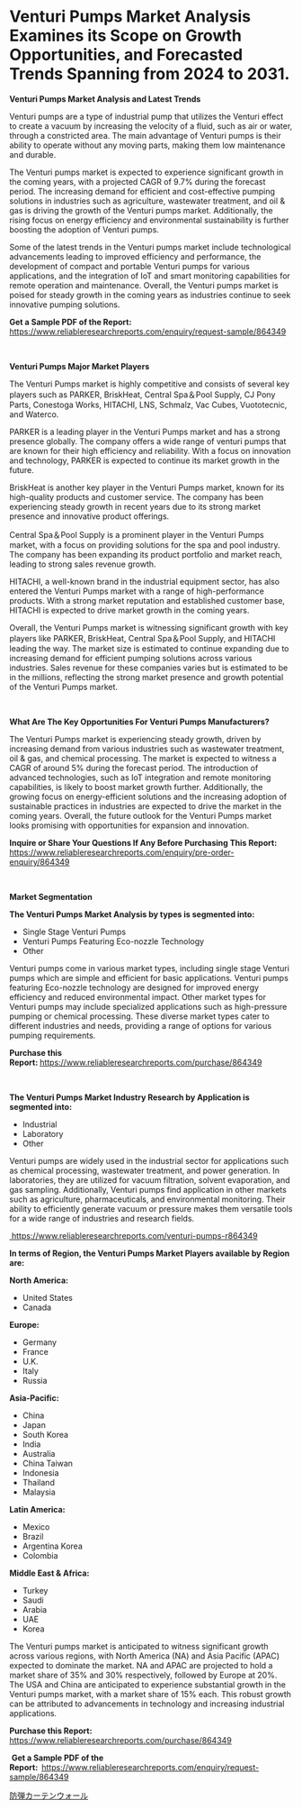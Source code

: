 <p><h1>Venturi Pumps Market Analysis Examines its Scope on Growth Opportunities, and Forecasted Trends Spanning from 2024 to 2031.</h1></p><p><strong>Venturi Pumps Market Analysis and Latest Trends</strong></p>
<p><p>Venturi pumps are a type of industrial pump that utilizes the Venturi effect to create a vacuum by increasing the velocity of a fluid, such as air or water, through a constricted area. The main advantage of Venturi pumps is their ability to operate without any moving parts, making them low maintenance and durable.</p><p>The Venturi pumps market is expected to experience significant growth in the coming years, with a projected CAGR of 9.7% during the forecast period. The increasing demand for efficient and cost-effective pumping solutions in industries such as agriculture, wastewater treatment, and oil & gas is driving the growth of the Venturi pumps market. Additionally, the rising focus on energy efficiency and environmental sustainability is further boosting the adoption of Venturi pumps.</p><p>Some of the latest trends in the Venturi pumps market include technological advancements leading to improved efficiency and performance, the development of compact and portable Venturi pumps for various applications, and the integration of IoT and smart monitoring capabilities for remote operation and maintenance. Overall, the Venturi pumps market is poised for steady growth in the coming years as industries continue to seek innovative pumping solutions.</p></p>
<p><strong>Get a Sample PDF of the Report:&nbsp;</strong> <a href="https://www.reliableresearchreports.com/enquiry/request-sample/864349">https://www.reliableresearchreports.com/enquiry/request-sample/864349</a></p>
<p>&nbsp;</p>
<p><strong>Venturi Pumps Major Market Players</strong></p>
<p><p>The Venturi Pumps market is highly competitive and consists of several key players such as PARKER, BriskHeat, Central Spa＆Pool Supply, CJ Pony Parts, Conestoga Works, HITACHI, LNS, Schmalz, Vac Cubes, Vuototecnic, and Waterco.</p><p>PARKER is a leading player in the Venturi Pumps market and has a strong presence globally. The company offers a wide range of venturi pumps that are known for their high efficiency and reliability. With a focus on innovation and technology, PARKER is expected to continue its market growth in the future.</p><p>BriskHeat is another key player in the Venturi Pumps market, known for its high-quality products and customer service. The company has been experiencing steady growth in recent years due to its strong market presence and innovative product offerings.</p><p>Central Spa＆Pool Supply is a prominent player in the Venturi Pumps market, with a focus on providing solutions for the spa and pool industry. The company has been expanding its product portfolio and market reach, leading to strong sales revenue growth.</p><p>HITACHI, a well-known brand in the industrial equipment sector, has also entered the Venturi Pumps market with a range of high-performance products. With a strong market reputation and established customer base, HITACHI is expected to drive market growth in the coming years.</p><p>Overall, the Venturi Pumps market is witnessing significant growth with key players like PARKER, BriskHeat, Central Spa＆Pool Supply, and HITACHI leading the way. The market size is estimated to continue expanding due to increasing demand for efficient pumping solutions across various industries. Sales revenue for these companies varies but is estimated to be in the millions, reflecting the strong market presence and growth potential of the Venturi Pumps market.</p></p>
<p>&nbsp;</p>
<p><strong>What Are The Key Opportunities For Venturi Pumps Manufacturers?</strong></p>
<p><p>The Venturi Pumps market is experiencing steady growth, driven by increasing demand from various industries such as wastewater treatment, oil & gas, and chemical processing. The market is expected to witness a CAGR of around 5% during the forecast period. The introduction of advanced technologies, such as IoT integration and remote monitoring capabilities, is likely to boost market growth further. Additionally, the growing focus on energy-efficient solutions and the increasing adoption of sustainable practices in industries are expected to drive the market in the coming years. Overall, the future outlook for the Venturi Pumps market looks promising with opportunities for expansion and innovation.</p></p>
<p><strong>Inquire or Share Your Questions If Any Before Purchasing This Report:</strong> <a href="https://www.reliableresearchreports.com/enquiry/pre-order-enquiry/864349">https://www.reliableresearchreports.com/enquiry/pre-order-enquiry/864349</a></p>
<p>&nbsp;</p>
<p><strong>Market Segmentation</strong></p>
<p><strong>The Venturi Pumps Market Analysis by types is segmented into:</strong></p>
<p><ul><li>Single Stage Venturi Pumps</li><li>Venturi Pumps Featuring Eco-nozzle Technology</li><li>Other</li></ul></p>
<p><p>Venturi pumps come in various market types, including single stage Venturi pumps which are simple and efficient for basic applications. Venturi pumps featuring Eco-nozzle technology are designed for improved energy efficiency and reduced environmental impact. Other market types for Venturi pumps may include specialized applications such as high-pressure pumping or chemical processing. These diverse market types cater to different industries and needs, providing a range of options for various pumping requirements.</p></p>
<p><strong>Purchase this Report:&nbsp;</strong><a href="https://www.reliableresearchreports.com/purchase/864349">https://www.reliableresearchreports.com/purchase/864349</a></p>
<p>&nbsp;</p>
<p><strong>The Venturi Pumps Market Industry Research by Application is segmented into:</strong></p>
<p><ul><li>Industrial</li><li>Laboratory</li><li>Other</li></ul></p>
<p><p>Venturi pumps are widely used in the industrial sector for applications such as chemical processing, wastewater treatment, and power generation. In laboratories, they are utilized for vacuum filtration, solvent evaporation, and gas sampling. Additionally, Venturi pumps find application in other markets such as agriculture, pharmaceuticals, and environmental monitoring. Their ability to efficiently generate vacuum or pressure makes them versatile tools for a wide range of industries and research fields.</p></p>
<p><a href="https://www.reliableresearchreports.com/venturi-pumps-r864349">&nbsp;https://www.reliableresearchreports.com/venturi-pumps-r864349</a></p>
<p><strong>In terms of Region, the Venturi Pumps Market Players available by Region are:</strong></p>
<p>
    <p> <strong> North America: </strong>
        <ul>
            <li>United States</li>
            <li>Canada</li>
        </ul>
        </p> 
    <p> <strong> Europe: </strong>
        <ul>
            <li>Germany</li>
            <li>France</li>
            <li>U.K.</li>
            <li>Italy</li>
            <li>Russia</li>
        </ul>
        </p> 
    <p> <strong> Asia-Pacific: </strong>
        <ul>
            <li>China</li>
            <li>Japan</li>
            <li>South Korea</li>
            <li>India</li>
            <li>Australia</li>
            <li>China Taiwan</li>
            <li>Indonesia</li>
            <li>Thailand</li>
            <li>Malaysia</li>
        </ul>
        </p> 
    <p> <strong> Latin America: </strong>
        <ul>
            <li>Mexico</li>
            <li>Brazil</li>
            <li>Argentina Korea</li>
            <li>Colombia</li>
        </ul>
        </p> 
    <p> <strong> Middle East & Africa: </strong>
        <ul>
            <li>Turkey</li>
            <li>Saudi</li>
            <li>Arabia</li>
            <li>UAE</li>
            <li>Korea</li>
        </ul>
    </p>
    </p>
<p><p>The Venturi pumps market is anticipated to witness significant growth across various regions, with North America (NA) and Asia Pacific (APAC) expected to dominate the market. NA and APAC are projected to hold a market share of 35% and 30% respectively, followed by Europe at 20%. The USA and China are anticipated to experience substantial growth in the Venturi pumps market, with a market share of 15% each. This robust growth can be attributed to advancements in technology and increasing industrial applications.</p></p>
<p><strong>Purchase this Report: </strong><a href="https://www.reliableresearchreports.com/purchase/864349">https://www.reliableresearchreports.com/purchase/864349</a></p>
<p>&nbsp;<strong>Get a Sample PDF of the Report:&nbsp;&nbsp;</strong><a href="https://www.reliableresearchreports.com/enquiry/request-sample/864349">https://www.reliableresearchreports.com/enquiry/request-sample/864349</a></p>
<p><strong></strong></p>
<p><p><a href="https://github.com/zekaoe592392/Market-Research-Report-List-2/blob/main/9654236157545.md">防弾カーテンウォール</a></p></p>